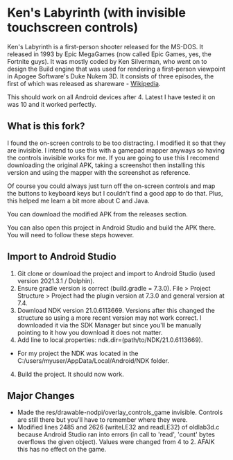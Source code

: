 Ken's Labyrinth (with invisible touchscreen controls)
=============

Ken's Labyrinth is a first-person shooter released for the MS-DOS. It released in 1993 by Epic MegaGames (now called Epic Games, yes, the Fortnite guys). It was mostly coded by Ken Silverman, who went on to design the Build engine that was used for rendering a first-person viewpoint in Apogee Software's Duke Nukem 3D. It consists of three episodes, the first of which was released as shareware - [Wikipedia](https://en.wikipedia.org/wiki/Ken%27s_Labyrinth).

This should work on all Android devices after 4. Latest I have tested it on was 10 and it worked perfectly. 

## What is this fork? 

I found the on-screen controls to be too distracting. I modified it so that they are invisible. I intend to use this with a gamepad mapper anyways so having the controls invisible works for me.  If you are going to use this I recomend downloading the original APK, taking a screenshot then installing this version and using the mapper with the screenshot as reference. 

Of course you could always just turn off the on-screen controls and map the buttons to keyboard keys but I couldn't find a good app to do that. Plus, this helped me learn a bit more about C and Java.

You can download the modified APK from the releases section. 

You can also open this project in Android Studio and build the APK there. You will need to follow these steps however.

## Import to Android Studio
 1. Git clone or download the project and import to Android Studio (used version 2021.3.1 / Dolphin).
 2. Ensure gradle version is correct (build.gradle = 7.3.0). File > Project Structure > Project had the plugin version at 7.3.0 and general version at 7.4.
 2. Download NDK version 21.0.6113669. Versions after this changed the structure so using a more recent version may not work correct. I downloaded it via the SDK Manager but since you'll be manually pointing to it how you download it does not matter. 
 3. Add line to local.properties: ndk.dir=(path/to/NDK/21.0.6113669).
  - For my project the NDK was located in the C:/users/myuser/AppData/Local/Android/NDK folder. 
 4. Build the project. It should now work. 

## Major Changes
 - Made the res/drawable-nodpi/overlay_controls_game invisible. Controls are still there but you'll have to remember where they were. 
 - Modified lines 2485 and 2626 (writeLE32 and readLE32) of oldlab3d.c because Android Studio ran into errors (in call to 'read', 'count' bytes overflows the given object). Values were changed from 4 to 2. AFAIK this has no effect on the game. 
